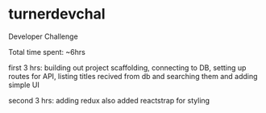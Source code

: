 # turnerdevchal
Developer Challenge


Total time spent: ~6hrs 

first 3 hrs: building out project scaffolding, connecting to DB, setting up routes for API, listing titles recived from db and searching them and adding simple UI

second 3 hrs: adding redux also added reactstrap for styling

